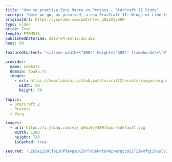 ```yaml
---
title: "How to practise Zerg Macro vs Protoss - StarCraft II Study"
excerpt: "Here we go, as promised, a new StarCraft II: Wings of Liberty and Heart of the Swarm video for SC2. A lot of people overthink strategy while slipping at macro. In this video I talk about how to practise in ZvP, what to do and what benchmarks (supply) you should be hitting at what time.  This is the second"
originalUrl: https://youtube.com/watch?v=_q9ai0jvS8M
type: video
price: Free
length: PT8M51S
publishedDateTime: 2013-04-26T12:26:18Z
heat: 50

featuredContent: "<iframe width=\"800\" height=\"500\" frameborder=\"0\" src=\"https://www.youtube.com/embed/_q9ai0jvS8M\" allow=\"accelerometer; autoplay; encrypted-media; gyroscope; picture-in-picture\" allowfullscreen></iframe>"

provider:
  name: LowkoTV
  domain: lowko.tv
  images:
    - url: https://smartableai.github.io/starcraft2/assets/images/organizations/lowko.tv-50x50.jpg
      width: 50
      height: 50

topics:
  - StarCraft 2
  - Protoss
  - Zerg

images:
  - url: https://i.ytimg.com/vi/_q9ai0jvS8M/maxresdefault.jpg
    width: 1280
    height: 720
    isCached: true

secured: "CZ6ieL5DOlf9E3ufda4psDKZVrTdD6knt9rWZ+mYgt3OS1TiiwRfgCZnGslvIXXPGbC767aX08tCCQgboHNAt1peWBdZmzPHTfw59ZXnlmUX1n/ZeYiWjQMcpdwg/AyEBH3xzgJSD1MVRnH78UKCWyUnlL6zEn3hycxrjvvcJAYSJ9dztkd/FMtwdtycZOjrp11A5b6HcZe3HC3b7pFa6cbQlkLSvHMqf8Th6pJ+7rpzE9CoeFtr2jESOM9QeRgDJAJfaPFwGWh3iqq23PM0sNRmLvz39rE0Tqld4P0JpY3kmLtJFxoSG/MwEHU5/p+YWSx+hH4xR6wO3iwDmXolLxydOvFXKZ4S7CamiapfX0Gpfo9R4K414mcdVBH+Mutm7LGW3/zkzfK0D1DSatNEEhaAsJuGOMoUs9G3CmDPkuw=;uWbh/PVxZMq91f8I2sziTQ=="
---
```


